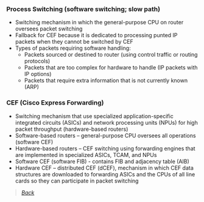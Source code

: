 ### Process Switching (software switching; slow path)  
* Switching mechanism in which the general-purpose CPU on router oversees packet switching  
* Fallback for CEF because it is dedicated to processing punted IP packets when they cannot be switched by CEF  
* Types of packets requiring software handling:  
  * Packets sourced or destined to router (using control traffic or routing protocols)  
  * Packets that are too complex for hardware to handle (IP packets with IP options)  
  * Packets that require extra information that is not currently known (ARP)  


### CEF (Cisco Express Forwarding)  
* Switching mechanism that use specialized application-specific integrated circuits (ASICs) and network processing units (NPUs) for high packet throughput (hardware-based routers)  
* Software-based routers – general-purpose CPU oversees all operations (software CEF)  
* Hardware-based routers – CEF switching using forwarding engines that are implemented in specialized ASICs, TCAM, and NPUs  
* Software CEF (software FIB) - contains FIB and adjacency table (AIB)  
* Hardware CEF – distributed CEF (dCEF), mechanism in which CEF data structures are downloaded to forwarding ASICs and the CPUs of all line cards so they can participate in packet switching  


> [*Back*](https://github.com/network-dluong/CCNP-ENCOR/tree/1.0-Architecture)  

